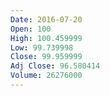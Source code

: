 ```yaml
---
Date: 2016-07-20
Open: 100
High: 100.459999
Low: 99.739998
Close: 99.959999
Adj Close: 96.580414
Volume: 26276000
---
```

